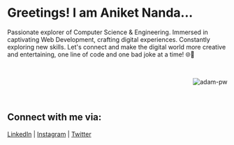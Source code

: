 # Greetings! I am Aniket Nanda...

Passionate explorer of Computer Science & Engineering.
Immersed in captivating Web Development, crafting digital experiences.
Constantly exploring new skills.
Let's connect and make the digital world more creative and entertaining, one line of code and one bad joke at a time! 🌐🤪

<br>

<p align="right">
  <img src="https://github.com/Adam-pw/Adam-pw/blob/main/animation_500_kxa883sd.gif" alt="adam-pw" />
</p>

<br>

## Connect with me via:

[LinkedIn](https://www.linkedin.com/in/aniket-nanda-94678920a/) |
[Instagram](https://instagram.com/nanda.aniket) |
[Twitter](https://twitter.com/AniketNanda14)
